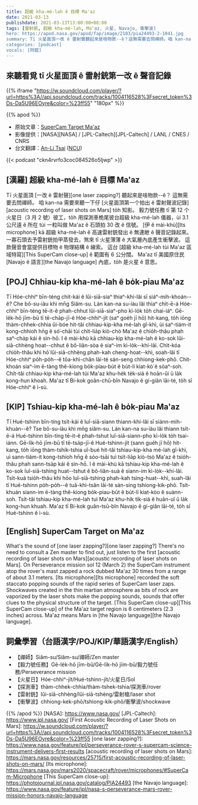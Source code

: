 ```yaml
---
title: 超級 kha-mé-lah ê 目標 Ma'az
date: 2021-03-13
publishdate: 2021-03-13T13:00:00+08:00
tags: [雷射銃, 超級 kha-mé-lah, Ma'az, 火星, Navajo, 衝擊波]
hero: https://apod.nasa.gov/apod/fap/image/2103/pia24493-2-1041.jpg
summary: Tī 火星面頂一改 ê 雷射聲聽起來是啥物款--ê？這無需要去問禪師。咱 kan-na 需要來聽一下仔火星面頂第一个拍出 ê 雷射聲波記錄 to̍h 知影。
categories: [podcast]
vocals: [阿錕]
---
```


## 來聽看覓 tī 火星面頂 ê 雷射銃第一改 ê 聲音記錄
{{% iframe "https://w.soundcloud.com/player/?url=https%3A//api.soundcloud.com/tracks/1004116528%3Fsecret_token%3Ds-Da5U96EOyre&color=%23ff55" "180px" %}}

{{% apod %}}

- 原始文章：[SuperCam Target Ma'az](https://apod.nasa.gov/apod/ap210313.html)
- 影像提供：[NASA][NASA] / [JPL-Caltech][JPL-Caltech] / LANL / CNES / CNRS
- 台文翻譯：[An-Li Tsai](mailto:thianbun.taigi@gmail.com) ([NCU](https://www.astro.ncu.edu.tw))

{{< podcast "ckn4rvrfo3coc084526o5ljwp" >}}

## [漢羅] 超級 kha-mé-lah ê 目標 Ma'az
Tī 火星面頂 [一改 ê 雷射聲][one laser zapping?] 聽起來是啥物款--ê？
這無需要去問禪師。
咱 kan-na 需要來聽一下仔 [火星面頂第一个拍出 ê 雷射聲波記錄][acoustic recording of laser shots on Mars] to̍h 知影。
毅力號任務 tī 第 12 个火星日（3 月 2 號）彼工，to̍h 用探測車桅尾彼台超級 kha-mé-lah 儀器，ùi 3.1 公尺遠 ê 所在 tùi 一粒叫做 Ma'az ê 石頭拍 30 改 ê 信號。
[伊 ê mài-khù][Its microphone] kā 超級 kha-mé-lah ê 高速雷射銃發出 ê 無連紲 ê 聲音記錄起來。
一寡石頭去予雷射銃拍甲蒸發去，煞來 tī 火星薄薄 ê 大氣層內底產生衝擊波。
這款聲音會當提供目標物 ê 物理結構 ê 線索。
這台 [超級 kha-mé-lah tùi Ma'az 區域特寫][This SuperCam close-up] ê 範圍有 6 公分闊。
Ma'az tī 美國原住民 [Navajo ê 語言][the Navajo language] 內底，to̍h 是火星 ê 意思。

## [POJ] Chhiau-kip kha-mé-lah ê bo̍k-piau Ma'az

Tī Hóe-chhiⁿ bīn-téng chi̍t-kái ê lûi-siā-siaⁿ thiaⁿ-khí-lâi sī siáⁿ-mih-khoán--ê?
Che bô-su-iàu khì mn̄g Siâm-su.
Lán kan-na su-iàu lâi thiaⁿ chi̍t-ē-á Hóe-chhiⁿ bīn-téng tē-it-ê phah-chhut lûi-siā-siaⁿ-pho kì-lo̍k to̍h chai-iáⁿ.
Gē-le̍k-hō jīm-bū tī tē-cha̍p-jī-ê Hóe-chhiⁿ-ji̍t (saⁿ goe̍h jī hō) hit-kang, to̍h iōng thàm-chhek-chhia ûi-bóe hit-tâi chhiau-kip-kha mé-lah gî-khì, ùi saⁿ-tiám-it kong-chhioh hn̄g ê só͘-chāi tùi chi̍t-lia̍p kiò-chò Ma'az ê chio̍h-thâu phah saⁿ-cha̍p kái ê sìn-hō.
I ê mài-khù kā chhiau-kip kha-mé-lah ê ko-sok lûi-siā-chhèng hoat--chhut ê bô-liân-sòa ê siaⁿ-im kì-lo̍k--khí-lâi.
Chi̍t-kóa chio̍h-thâu khì hō͘ lûi-siā-chhèng phah-kah cheng-hoat--khì, soah-lâi tī Hóe-chhiⁿ po̍h-po̍h--ê tōa-khì-chân lāi-té sán-seng chhiong-kek-phō.
Chit-khoán siaⁿ-im ē-tàng thê-kiong bo̍k-piau-bu̍t ê bu̍t-lí kiat-kò͘ ê sòaⁿ-soh.
Chi̍t-tâi chhiau-kip kha-mé-lah tùi Ma'az khu-he̍k te̍k-siá ê hoān-ûi ū la̍k kong-hun khoah.
Ma'az tī Bí-kok goân-chū-bîn Navajo ê gí-giân lāi-té, to̍h sī Hóe-chhiⁿ ê ì-sù.

## [KIP] Tshiau-kip kha-mé-lah ê bo̍k-piau Ma'az

Tī Hué-tshinn bīn-tíng tsi̍t-kái ê luî-siā-siann thiann-khí-lâi sī siánn-mih-khuán--ê?
Tse bô-su-iàu khì mn̄g siâm-su.
Lán kan-na su-iàu lâi thiann tsi̍t-ē-á Hué-tshinn bīn-tíng tē-it-ê phah-tshut luî-siā-siann-pho kì-lo̍k to̍h tsai-iánn.
Gē-li̍k-hō jīm-bū tī tē-tsa̍p-jī-ê Hué-tshinn-ji̍t (sann gue̍h jī hō) hit-kang, to̍h iōng thàm-tshik-tshia uî-bué hit-tâi tshiau-kip-kha mé-lah gî-khì, uì sann-tiám-it kong-tshioh hn̄g ê sóo-tsāi tuì tsi̍t-lia̍p kiò-tsò Ma'az ê tsio̍h-thâu phah sann-tsa̍p kái ê sìn-hō.
I ê mài-khù kā tshiau-kip kha-mé-lah ê ko-sok luî-siā-tshìng huat--tshut ê bô-liân-suà ê siann-im kì-lo̍k--khí-lâi.
Tsi̍t-kuá tsio̍h-thâu khì hōo luî-siā-tshìng phah-kah tsing-huat--khì, suah-lâi tī Hué-tshinn po̍h-po̍h--ê tuā-khì-tsân lāi-té sán-sing tshiong-kik-phō.
Tsit-khuán siann-im ē-tàng thê-kiong bo̍k-piau-bu̍t ê bu̍t-lí kiat-kòo ê suànn-soh.
Tsi̍t-tâi tshiau-kip kha-mé-lah tuì Ma'az khu-hi̍k ti̍k-siá ê huān-uî ū la̍k kong-hun khuah.
Ma'az tī Bí-kok guân-tsū-bîn Navajo ê gí-giân lāi-té, to̍h sī Hué-tshinn ê ì-sù.

## [English] SuperCam Target on Ma'az

What's the sound of [one laser zapping?][one laser zapping?] There's no need to consult a Zen master to find out, just listen to the first [acoustic recording of laser shots on Mars][acoustic recording of laser shots on Mars]. On Perseverance mission sol 12 (March 2) the SuperCam instrument atop the rover's mast zapped a rock dubbed Ma'az 30 times from a range of about 3.1 meters. [Its microphone][Its microphone] recorded the soft staccato popping sounds of the rapid series of SuperCam laser zaps. Shockwaves created in the thin martian atmosphere as bits of rock are vaporized by the laser shots make the popping sounds, sounds that offer clues to the physical structure of the target. [This SuperCam close-up][This SuperCam close-up] of the Ma'az target region is 6 centimeters (2.3 inches) across. Ma'az means Mars in [the Navajo language][the Navajo language].

## 詞彙學習（台語漢字/POJ/KIP/華語漢字/English）

- 【禪師】Siâm-su/Siâm-su/禪師/Zen master
- 【毅力號任務】Gē-le̍k-hō jīm-bū/Gē-li̍k-hō jīm-bū/毅力號任務/Perseverance mission
- 【火星日】Hóe-chhiⁿ-ji̍t/Hué-tshinn-ji̍t/火星日/Sol
- 【探測車】thàm-chhek-chhia/thàm-tshek-tshia/探測車/rover
- 【雷射銃】lûi-siā-chhèng/lûi-siā-tshèng/雷射槍/laser shot
- 【衝擊波】chhiong-kek-phō/tshiong-kik-phō/衝擊波/shockwave

{{% /apod %}}
[NASA]: https://www.nasa.gov/
[JPL-Caltech]: https://www.jpl.nasa.gov/
[First Acoustic Recording of Laser Shots on Mars]: https://w.soundcloud.com/player/?url=https%3A//api.soundcloud.com/tracks/1004116528%3Fsecret_token%3Ds-Da5U96EOyre&color=%23ff55
[one laser zapping?]: https://www.nasa.gov/feature/jpl/perseverance-rover-s-supercam-science-instrument-delivers-first-results
[acoustic recording of laser shots on Mars]: https://mars.nasa.gov/resources/25715/first-acoustic-recording-of-laser-shots-on-mars/
[Its microphone]: https://mars.nasa.gov/mars2020/spacecraft/rover/microphones/#SuperCam-Microphone
[This SuperCam close-up]: https://photojournal.jpl.nasa.gov/catalog/PIA24493
[the Navajo language]: https://www.nasa.gov/feature/jpl/nasa-s-perseverance-mars-rover-mission-honors-navajo-language
